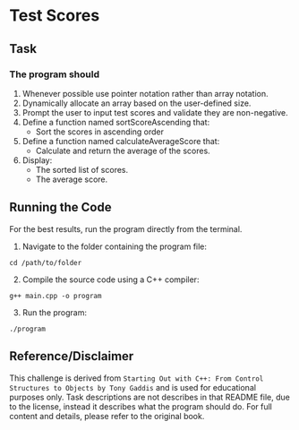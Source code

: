 # Test Scores

## Task 

### The program should
1. Whenever possible use pointer notation rather than array notation.
2. Dynamically allocate an array based on the user-defined size.
3. Prompt the user to input test scores and validate they are non-negative.
4. Define a function named sortScoreAscending that:
    - Sort the scores in ascending order
5. Define a function named calculateAverageScore that:
    - Calculate and return the average of the scores.
6. Display:
    - The sorted list of scores.
    - The average score.

## Running the Code
For the best results, run the program directly from the terminal.

1. Navigate to the folder containing the program file:
```
cd /path/to/folder
```
2. Compile the source code using a C++ compiler:
```
g++ main.cpp -o program
```
3. Run the program:
```
./program
```

## Reference/Disclaimer
This challenge is derived from `Starting Out with C++: From Control Structures to Objects by Tony Gaddis` and is used for educational purposes only. Task descriptions are not describes in that README file, due to the license, instead it describes what the program should do. For full content and details, please refer to the original book.
